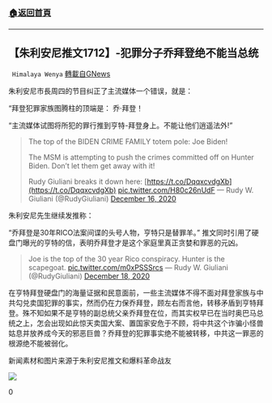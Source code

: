 ###  [:house:返回首頁](https://github.com/ourhimalayas/txt)
---

## 【朱利安尼推文1712】-犯罪分子乔拜登绝不能当总统
` Himalaya Wenya` [轉載自GNews](https://gnews.org/zh-hans/661916/)

朱利安尼市長周四的节目纠正了主流媒体一个错误，就是：

“拜登犯罪家族图腾柱的顶端是： 乔‧拜登！

“主流媒体试图将所犯的罪行推到亨特-拜登身上。不能让他们逍遥法外!”



> The top of the BIDEN CRIME FAMILY totem pole: Joe Biden!
> 
> The MSM is attempting to push the crimes committed off on Hunter Biden. Don’t let them get away with it!
> 
> Rudy Giuliani breaks it down here: [https://t.co/DqqxcvdgXb](https://t.co/DqqxcvdgXb) [pic.twitter.com/H80c26nUdF](https://t.co/H80c26nUdF)
> — Rudy W. Giuliani (@RudyGiuliani) [December 16, 2020](https://twitter.com/RudyGiuliani/status/1339350926021292034?ref_src=twsrc%5Etfw)



朱利安尼先生继续发推称：

“乔拜登是30年RICO法案间谍的头号人物，亨特只是替罪羊。” 推文同时引用了硬盘门曝光的亨特的信，表明乔拜登才是这个家庭里真正贪婪和罪恶的元凶。



> Joe is the top of the 30 year Rico conspiracy. Hunter is the scapegoat. [pic.twitter.com/m0xPSSSrcs](https://t.co/m0xPSSSrcs)
> — Rudy W. Giuliani (@RudyGiuliani) [December 18, 2020](https://twitter.com/RudyGiuliani/status/1339817748562665473?ref_src=twsrc%5Etfw)



在亨特拜登硬盘门的海量证据和民意面前，一些主流媒体不得不面对拜登家族与中共勾兑卖国犯罪的事实，然而仍在力保乔拜登，顾左右而言他，转移矛盾到亨特拜登。殊不知如果不是亨特的副总统父亲乔拜登在位，而其实权早已在当时奥巴马总统之上，怎会出现如此惊天卖国大案、置国家安危于不顾，将中共这个诈骗小怪兽姑息并放养成今天的邪恶巨兽？乔拜登的犯罪事实绝不能被转移，中共这一罪恶的根源绝不能被弱化。



新闻素材和图片来源于朱利安尼推文和爆料革命战友



![]()![](https://gnews-media-offload.s3.amazonaws.com/wp-content/uploads/2020/12/17195020/Wenya-Logo-5.png)

0

